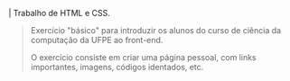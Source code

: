 | Trabalho de HTML e CSS.

> Exercício "básico" para introduzir os alunos do curso de ciência da computação da UFPE ao front-end.
> 
> O exercício consiste em criar uma página pessoal, com links importantes, imagens, códigos identados, etc.
